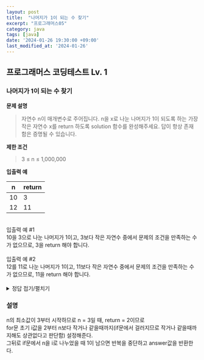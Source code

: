 ```yaml
---
layout: post
title:  "나머지가 1이 되는 수 찾기"
excerpt: "프로그래머스05"
category: java
tags: [java]
date: '2024-01-26 19:30:00 +09:00'
last_modified_at: '2024-01-26'
---
```


## 프로그래머스 코딩테스트 Lv. 1

### 나머지가 1이 되는 수 찾기


**문제 설명**
> 자연수 n이 매개변수로 주어집니다. n을 x로 나눈 나머지가 1이 되도록 하는 가장 작은 자연수 x를 return 하도록 solution 함수를 완성해주세요. 답이 항상 존재함은 증명될 수 있습니다.<br>

**제한 조건**
> 3 ≤ n ≤ 1,000,000<br>


**입출력 예**

| n   | return |
| --- | ------ |
| 10  | 3      |
| 12  | 11     |


<br>
입출력 예 #1<br>
10을 3으로 나눈 나머지가 1이고, 3보다 작은 자연수 중에서 문제의 조건을 만족하는 수가 없으므로, 3을 return 해야 합니다.
<br><br>
입출력 예 #2<br>
12를 11로 나눈 나머지가 1이고, 11보다 작은 자연수 중에서 문제의 조건을 만족하는 수가 없으므로, 11을 return 해야 합니다.<br><br>


<details>
<summary>정답 접기/펼치기</summary>
<div markdown="1">

```java

class Solution {
    public int solution(int n) {
        int answer = 0;
        for(int i = 2; i <= n; i++) {
            if(n % i == 1) {
                answer = i;
                break;
            }
        
        }
        return answer;
    
    }
}

```

</div>
</details>



### 설명

n의 최소값이 3부터 시작하므로 n = 3일 때, return = 2이므로 <br>
for문 초기 i값을 2부터 n보다 작거나 같을때까지(if문에서 걸러지므로 작거나 같을때까지해도 상관없다고 판단함) 설정해준다. <br>
그뒤로 if문에서 n을 i로 나누었을 때 1이 남으면 반복을 중단하고 answer값을 반환한다.